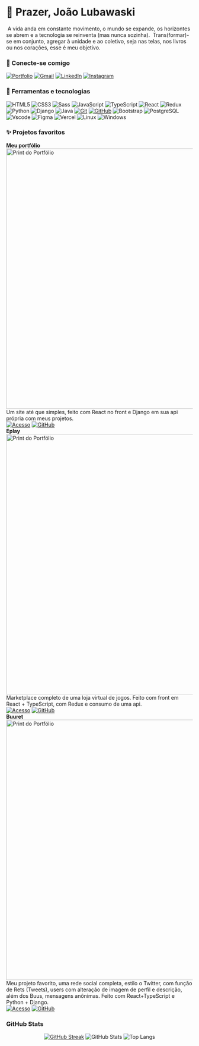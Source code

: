 # :wave: Prazer, João Lubawaski

‎ A vida anda em constante movimento, o mundo se expande, os horizontes se abrem e a tecnologia se reinventa (mas nunca sozinha).
‎ Trans(formar)-se em conjunto, agregar à unidade e ao coletivo, seja nas telas, nos livros ou nos corações, esse é meu objetivo.

### :iphone: Conecte-se comigo

[![Portfolio](https://img.shields.io/badge/Portfolio-2c2c54?style=for-the-badge&logo=todoist&logoColor=white)](https://joaolubawaski.vercel.app) [![Gmail](https://img.shields.io/badge/Gmail-2c2c54?style=for-the-badge&logo=gmail&logoColor=red)](mailto:joaolubawaski@gmail.com) [![LinkedIn](https://img.shields.io/badge/-LinkedIn-2c2c54?style=for-the-badge&logo=linkedin&logoColor=30A3DC)](https://www.linkedin.com/in/joaolubawaski/) [![Instagram](https://img.shields.io/badge/-Instagram-%232c2c54?style=for-the-badge&logo=instagram&logoColor=white)](https://www.instagram.com/jaozinlubaw/)

### :rocket: Ferramentas e tecnologias

![HTML5](https://img.shields.io/badge/HTML-4b4b4b?style=for-the-badge&logo=html5&logoColor=30A3DC) ![CSS3](https://img.shields.io/badge/CSS3-4b4b4b?style=for-the-badge&logo=css3&logoColor=E94D5F) ![Sass](https://img.shields.io/badge/Sass-4b4b4b?style=for-the-badge&logo=sass) ![JavaScript](https://img.shields.io/badge/JavaScript-4b4b4b?style=for-the-badge&logo=javascript&logoColor=30A3DC) ![TypeScript](https://img.shields.io/badge/TypeScript-4b4b4b?style=for-the-badge&logo=typescript&logoColor=white) ![React](https://img.shields.io/badge/React-4b4b4b?style=for-the-badge&logo=react&logoColor=61DAFB) ![Redux](https://img.shields.io/badge/redux-%234b4b4b.svg?style=for-the-badge&logo=redux&logoColor=white) ![Python](https://img.shields.io/badge/python-4b4b4b?style=for-the-badge&logo=python&logoColor=ffdd54) ![Django](https://img.shields.io/badge/django-%234b4b4b.svg?style=for-the-badge&logo=django&logoColor=white) ![Java](https://img.shields.io/badge/java-%234b4b4b.svg?style=for-the-badge&logo=openjdk&logoColor=white) [![Git](https://img.shields.io/badge/Git-4b4b4b?style=for-the-badge&logo=git&logoColor=E94D5F)](https://git-scm.com/doc) [![GitHub](https://img.shields.io/badge/GitHub-4b4b4b?style=for-the-badge&logo=github&logoColor=30A3DC)](https://docs.github.com/) ![Bootstrap](https://img.shields.io/badge/-boostrap-4b4b4b?style=for-the-badge&logo=bootstrap&labelColor=4b4b4b) ![PostgreSQL](https://img.shields.io/badge/PostgreSQL-4b4b4b?style=for-the-badge&logo=postgresql) ![Vscode](https://img.shields.io/badge/Vscode-4b4b4b?style=for-the-badge&logo=visual-studio-code&logoColor=white) ![Figma](https://img.shields.io/badge/Figma-4b4b4b?style=for-the-badge&logo=figma&logoColor=figma) ![Vercel](https://img.shields.io/badge/vercel-%234b4b4b.svg?style=for-the-badge&logo=vercel&logoColor=white) ![Linux](https://img.shields.io/badge/Linux-4b4b4b?style=for-the-badge&logo=linux&logoColor=FCC624) ![Windows](https://img.shields.io/badge/Windows-4b4b4b?style=for-the-badge&logo=windows&logoColor=2CA5E0)

### :sparkles: Projetos favoritos

**Meu portfólio**
<img src="https://joaolubawaskiportifolio.pythonanywhere.com/media/project-prints/Imagem_ZkDDV7m.png" alt="Print do Portfólio" width="700"/>
Um site até que simples, feito com React no front e Django em sua api própria com meus projetos. <br/>
[![Acesso](https://img.shields.io/badge/-Acessar-7158e2?style=for-the-badge)](https://joaolubawaski.vercel.app) [![GitHub](https://img.shields.io/badge/-Ver%20no%20Github-7158e2?style=for-the-badge)](https://github.com/JoaoLubaw/Portfolio-2.0)
<br/>
**Eplay**
<img src="https://joaolubawaskiportifolio.pythonanywhere.com/media/project-prints/Imagem.png" alt="Print do Portfólio" width="700"/>
Marketplace completo de uma loja virtual de jogos. Feito com front em React + TypeScript, com Redux e consumo de uma api. <br/>
[![Acesso](https://img.shields.io/badge/-Acessar-7158e2?style=for-the-badge)](https://e-play-delta.vercel.app) [![GitHub](https://img.shields.io/badge/-Ver%20no%20Github-7158e2?style=for-the-badge)](https://github.com/JoaoLubaw/ePlay)
<br/>
**Buuret**
<img src="https://joaolubawaskiportifolio.pythonanywhere.com/media/project-prints/Imagem_XEwNskG.png" alt="Print do Portfólio" width="700"/>
Meu projeto favorito, uma rede social completa, estilo o Twitter, com função de Rets (Tweets), users com alteração de imagem de perfil e descrição, além dos Buus, mensagens anônimas. Feito com React+TypeScript e Python + Django. <br/>
[![Acesso](https://img.shields.io/badge/-Acessar-7158e2?style=for-the-badge)](https://buuret.vercel.app/login) [![GitHub](https://img.shields.io/badge/-Ver%20no%20Github-7158e2?style=for-the-badge)](https://github.com/JoaoLubaw/Buuret)

### GitHub Stats

<div align="center">

[![GitHub Streak](https://streak-stats.demolab.com/?user=JoaoLubaw&theme=bear&background=000&border=7158e2&dates=FFF)](https://git.io/streak-stats)
![GitHub Stats](https://github-readme-stats.vercel.app/api?username=JoaoLubaw&theme=transparent&bg_color=000&border_color=7158e2&show_icons=true&icon_color=7158e2&title_color=E94D5F&text_color=FFF)
![Top Langs](https://github-readme-stats-git-masterrstaa-rickstaa.vercel.app/api/top-langs/?username=JoaoLubaw&layout=compact&bg_color=000&border_color=7158e2&title_color=E94D5F&text_color=FFF)

</div>
